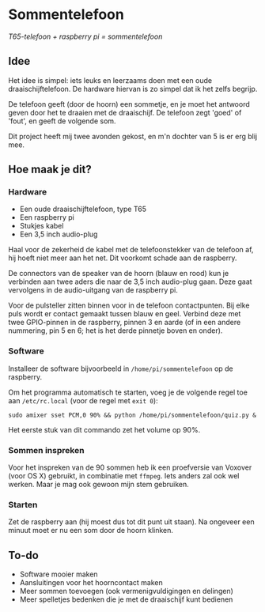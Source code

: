 # Sommentelefoon
*T65-telefoon + raspberry pi = sommentelefoon*

## Idee
Het idee is simpel: iets leuks en leerzaams doen met een oude draaischijftelefoon. De hardware hiervan is zo simpel dat ik het zelfs begrijp.

De telefoon geeft (door de hoorn) een sommetje, en je moet het antwoord geven door het te draaien met de draaischijf. De telefoon zegt 'goed' of 'fout', en geeft de volgende som.

Dit project heeft mij twee avonden gekost, en m'n dochter van 5 is er erg blij mee.

## Hoe maak je dit?

### Hardware
* Een oude draaischijftelefoon, type T65
* Een raspberry pi
* Stukjes kabel
* Een 3,5 inch audio-plug

Haal voor de zekerheid de kabel met de telefoonstekker van de telefoon af, hij hoeft niet meer aan het net. Dit voorkomt schade aan de raspberry.

De connectors van de speaker van de hoorn (blauw en rood) kun je verbinden aan twee aders die naar de 3,5  inch audio-plug gaan. Deze gaat vervolgens in de audio-uitgang van de raspberry pi.

Voor de pulsteller zitten binnen voor in de telefoon contactpunten. Bij elke puls wordt er contact gemaakt tussen blauw en geel. Verbind deze met twee GPIO-pinnen in de raspberry, pinnen 3 en aarde (of in een andere nummering, pin 5 en 6; het is het derde pinnetje boven en onder).

### Software
Installeer de software bijvoorbeeld in `/home/pi/sommentelefoon` op de raspberry.

Om het programma automatisch te starten, voeg je de volgende regel toe aan `/etc/rc.local` (voor de regel met `exit 0`):

```
sudo amixer sset PCM,0 90% && python /home/pi/sommentelefoon/quiz.py &
```

Het eerste stuk van dit commando zet het volume op 90%.

### Sommen inspreken
Voor het inspreken van de 90 sommen heb ik een proefversie van Voxover (voor OS X) gebruikt, in combinatie met `ffmpeg`. Iets anders zal ook wel werken. Maar je mag ook gewoon mijn stem gebruiken.

### Starten
Zet de raspberry aan (hij moest dus tot dit punt uit staan). Na ongeveer een minuut moet er nu een som door de hoorn klinken.

## To-do
* Software mooier maken
* Aansluitingen voor het hoorncontact maken
* Meer sommen toevoegen (ook vermenigvuldigingen en delingen)
* Meer spelletjes bedenken die je met de draaischijf kunt bedienen
